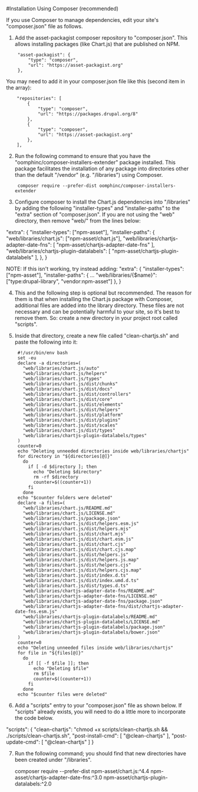 #Installation Using Composer (recommended)

If you use Composer to manage dependencies, edit your site's "composer.json"
file as follows.

1. Add the asset-packagist composer repository to "composer.json".
This allows installing packages (like Chart.js) that are published on NPM.

        "asset-packagist": {
            "type": "composer",
            "url": "https://asset-packagist.org"
        },

You may need to add it in your composer.json file like this (second item in
the array):

        "repositories": [
            {
                "type": "composer",
                "url": "https://packages.drupal.org/8"
            },
            {
                "type": "composer",
                "url": "https://asset-packagist.org"
            },
        ],

2. Run the following command to ensure that you have the
"oomphinc/composer-installers-extender" package installed. This package
facilitates the installation of any package into directories other than the
default "/vendor" (e.g. "/libraries") using Composer.

        composer require --prefer-dist oomphinc/composer-installers-extender

3. Configure composer to install the Chart.js dependencies into "/libraries"
by adding the following "installer-types" and "installer-paths" to the "extra"
section of "composer.json". If you are not using the "web" directory, then
remove "web/" from the lines below:

"extra": {
    "installer-types": ["npm-asset"],
    "installer-paths": {
        "web/libraries/chart.js": ["npm-asset/chart.js"],
        "web/libraries/chartjs-adapter-date-fns": [
          "npm-asset/chartjs-adapter-date-fns"
        ],
        "web/libraries/chartjs-plugin-datalabels": [
          "npm-asset/chartjs-plugin-datalabels"
        ],
    },
}

NOTE: If this isn't working, try instead adding:
"extra": {
    "installer-types": ["npm-asset"],
    "installer-paths": {
        ...
        "web/libraries/{$name}": ["type:drupal-library", "vendor:npm-asset"]
    },
}

4. This and the following step is optional but recommended. The reason for
them is that when installing the Chart.js package with Composer,
additional files are added into the library directory. These files are not
necessary and can be potentially harmful to your site, so it's best to remove
them. So: create a new directory in your project root called "scripts".

5. Inside that directory, create a new file called "clean-chartjs.sh" and
   paste the following into it:

        #!/usr/bin/env bash
        set -eu
        declare -a directories=(
          "web/libraries/chart.js/auto"
          "web/libraries/chart.js/helpers"
          "web/libraries/chart.js/types"
          "web/libraries/chart.js/dist/chunks"
          "web/libraries/chart.js/dist/docs"
          "web/libraries/chart.js/dist/controllers"
          "web/libraries/chart.js/dist/core"
          "web/libraries/chart.js/dist/elements"
          "web/libraries/chart.js/dist/helpers"
          "web/libraries/chart.js/dist/platform"
          "web/libraries/chart.js/dist/plugins"
          "web/libraries/chart.js/dist/scales"
          "web/libraries/chart.js/dist/types"
          "web/libraries/chartjs-plugin-datalabels/types"
        )
        counter=0
        echo "Deleting unneeded directories inside web/libraries/chartjs"
        for directory in "${directories[@]}"
          do
            if [ -d $directory ]; then
              echo "Deleting $directory"
              rm -rf $directory
              counter=$((counter+1))
            fi
          done
        echo "$counter folders were deleted"
        declare -a files=(
          "web/libraries/chart.js/README.md"
          "web/libraries/chart.js/LICENSE.md"
          "web/libraries/chart.js/package.json"
          "web/libraries/chart.js/dist/helpers.esm.js"
          "web/libraries/chart.js/dist/helpers.mjs"
          "web/libraries/chart.js/dist/chart.mjs"
          "web/libraries/chart.js/dist/chart.esm.js"
          "web/libraries/chart.js/dist/chart.cjs"
          "web/libraries/chart.js/dist/chart.cjs.map"
          "web/libraries/chart.js/dist/helpers.js"
          "web/libraries/chart.js/dist/helpers.js.map"
          "web/libraries/chart.js/dist/helpers.cjs"
          "web/libraries/chart.js/dist/helpers.cjs.map"
          "web/libraries/chart.js/dist/index.d.ts"
          "web/libraries/chart.js/dist/index.umd.d.ts"
          "web/libraries/chart.js/dist/types.d.ts"
          "web/libraries/chartjs-adapter-date-fns/README.md"
          "web/libraries/chartjs-adapter-date-fns/LICENSE.md"
          "web/libraries/chartjs-adapter-date-fns/package.json"
          "web/libraries/chartjs-adapter-date-fns/dist/chartjs-adapter-date-fns.esm.js"
          "web/libraries/chartjs-plugin-datalabels/README.md"
          "web/libraries/chartjs-plugin-datalabels/LICENSE.md"
          "web/libraries/chartjs-plugin-datalabels/package.json"
          "web/libraries/chartjs-plugin-datalabels/bower.json"
        )
        counter=0
        echo "Deleting unneeded files inside web/libraries/chartjs"
        for file in "${files[@]}"
          do
            if [[ -f $file ]]; then
              echo "Deleting $file"
              rm $file
              counter=$((counter+1))
            fi
          done
        echo "$counter files were deleted"

6. Add a "scripts" entry to your "composer.json" file as shown below. If
   "scripts" already exists, you will need to do a little more to incorporate
   the code below.

  "scripts": {
      "clean-chartjs": "chmod +x scripts/clean-chartjs.sh &&
      ./scripts/clean-chartjs.sh",
      "post-install-cmd": [
        "@clean-chartjs"
      ],
      "post-update-cmd": [
        "@clean-chartjs"
      ]
  }

7. Run the following command; you should find that new directories have been
   created under "/libraries".

    composer require --prefer-dist npm-asset/chart.js:^4.4
    npm-asset/chartjs-adapter-date-fns:^3.0
    npm-asset/chartjs-plugin-datalabels:^2.0
